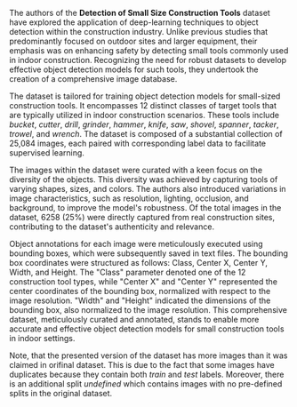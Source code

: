 The authors of the **Detection of Small Size Construction Tools** dataset have explored the application of deep-learning techniques to object detection within the construction industry. Unlike previous studies that predominantly focused on outdoor sites and larger equipment, their emphasis was on enhancing safety by detecting small tools commonly used in indoor construction. Recognizing the need for robust datasets to develop effective object detection models for such tools, they undertook the creation of a comprehensive image database.

The dataset is tailored for training object detection models for small-sized construction tools. It encompasses 12 distinct classes of target tools that are typically utilized in indoor construction scenarios. These tools include *bucket*, *cutter*, *drill*, *grinder*, *hammer*, *knife*, *saw*, *shovel*, *spanner*, *tacker*, *trowel*, and *wrench*. The dataset is composed of a substantial collection of 25,084 images, each paired with corresponding label data to facilitate supervised learning.

The images within the dataset were curated with a keen focus on the diversity of the objects. This diversity was achieved by capturing tools of varying shapes, sizes, and colors. The authors also introduced variations in image characteristics, such as resolution, lighting, occlusion, and background, to improve the model's robustness. Of the total images in the dataset, 6258 (25%) were directly captured from real construction sites, contributing to the dataset's authenticity and relevance.

Object annotations for each image were meticulously executed using bounding boxes, which were subsequently saved in text files. The bounding box coordinates were structured as follows: Class, Center X, Center Y, Width, and Height. The "Class" parameter denoted one of the 12 construction tool types, while "Center X" and "Center Y" represented the center coordinates of the bounding box, normalized with respect to the image resolution. "Width" and "Height" indicated the dimensions of the bounding box, also normalized to the image resolution. This comprehensive dataset, meticulously curated and annotated, stands to enable more accurate and effective object detection models for small construction tools in indoor settings.

Note, that the presented version of the dataset has more images than it was claimed in orifinal dataset. This is due to the fact that some images have duplicates because they contain both *train* and *test* labels. Moreover, there is an additional split *undefined* which contains images with no pre-defined splits in the original dataset.